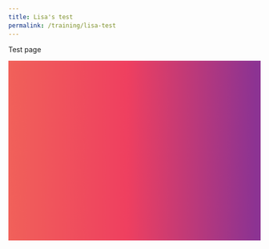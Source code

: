 ```yaml
---
title: Lisa's test
permalink: /training/lisa-test
---
```


Test page

![photo of marina bay](/images/test.png)
